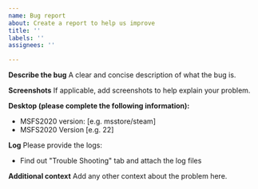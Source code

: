 ```yaml
---
name: Bug report
about: Create a report to help us improve
title: ''
labels: ''
assignees: ''

---
```


**Describe the bug**
A clear and concise description of what the bug is.

**Screenshots**
If applicable, add screenshots to help explain your problem.

**Desktop (please complete the following information):**
 - MSFS2020 version: [e.g. msstore/steam]
 - MSFS2020 Version [e.g. 22]

**Log** 
Please provide the logs:
- Find out "Trouble Shooting" tab and attach the log files

**Additional context**
Add any other context about the problem here.
